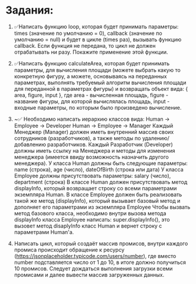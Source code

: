 # Задания:
1. ✅Написать функцию loop, которая будет принимать параметры: times (значение по умолчанию = 0),
callback (значение по умолчанию = null) и будет в цикле (times раз), вызывать функцию callback. Если
функция не передана, то цикл не должен отрабатывать ни разу. Покажите применение этой функции.

2. ✅Написать функцию calculateArea, которая будет принимать параметры, для вычисления площади
(можете выбрать какую то конкретную фигуру, а можете, основываясь на переданных параметрах,
выполнять требуемый алгоритм вычисления площади для переданной в параметрах фигуры) и
возвращать объект вида: { area, figure, input }, где area - вычисленная площадь, figure - название
фигуры, для которой вычислялась площадь, input - входные параметры, по которым было произведено
вычисление.

3. ~✅ Необходимо написать иерархию классов вида:
Human -> Employee -> Developer
Human -> Employee -> Manager
Каждый Менеджер (Manager) должен иметь внутренний массив своих сотрудников (разработчиков), а также методы
по удалению/добавлению разработчиков.
Каждый Разработчик (Developer) должны иметь ссылку на Менеджера и методы для изменения менеджера (имеется
ввиду возможность назначить другого менеджера).
У класса Human должны быть следующие параметры: name (строка), age (число), dateOfBirth (строка или дата)
У класса Employee должны присутствовать параметры: salary (число), department (строка)
В классе Human должен присутствовать метод displayInfo, который возвращает строку со всеми параметрами
экземпляра Human.
В классе Employee должен быть реализовать такой же метод (displayInfo), который вызывает базовый метод и
дополняет его параметрами из экземпляра Employee
Чтобы вызвать метод базового класса, необходимо внутри вызова метода displayInfo класса Employee написать:
super.displayInfo(), это вызовет метод disaplyInfo класс Human и вернет строку с параметрами Human'a.

4. Написать цикл, который создаёт массив промисов, внутри каждого промиса происходит обращение к
ресурсу (https://jsonplaceholder.typicode.com/users/number), где вместо number подставляется число от 1
до 10, в итоге должно получиться 10 промисов. Следует дождаться выполнения загрузки всеми
промисами и далее вывести массив загруженных данных.
